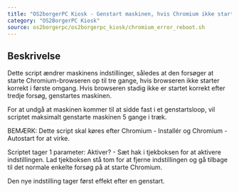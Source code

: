```yaml
---
title: "OS2borgerPC Kiosk - Genstart maskinen, hvis Chromium ikke starter korrekt"
category: "OS2BorgerPC Kiosk"
source: os2borgerpc/os2borgerpc_kiosk/chromium_error_reboot.sh
---
```


## Beskrivelse
Dette script ændrer maskinens indstillinger, således at den forsøger at starte Chromium-browseren op til tre gange, hvis browseren ikke starter korrekt i første omgang. Hvis browseren stadig ikke er startet korrekt efter tredje forsøg, genstartes maskinen.

For at undgå at maskinen kommer til at sidde fast i et genstartsloop, vil scriptet maksimalt genstarte maskinen 5 gange i træk.

BEMÆRK: Dette script skal køres efter Chromium - Installér og Chromium - Autostart for at virke.

Scriptet tager 1 parameter:
Aktiver? - Sæt hak i tjekboksen for at aktivere indstillingen. Lad tjekboksen stå tom for at fjerne indstillingen og gå tilbage til det normale enkelte forsøg på at starte Chromium.

Den nye indstilling tager først effekt efter en genstart.